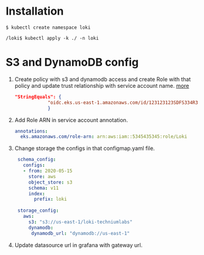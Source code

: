 # Installation

    $ kubectl create namespace loki

    /loki$ kubectl apply -k ./ -n loki

# S3 and DynamoDB config

1. Create policy with s3 and dynamodb access and create Role with that policy and update trust relationship with service account name. [more](https://grafana.com/docs/loki/latest/operations/storage/)
   ```json
   "StringEquals": {
               "oidc.eks.us-east-1.amazonaws.com/id/123123123SDFS334R34FDS:sub": "system:serviceaccount:<namespace>:<loki-service-account-name>"
               }
   ```
2. Add Role ARN in service account annotation.

   ```yaml
   annotations:
     eks.amazonaws.com/role-arn: arn:aws:iam::5345435345:role/Loki
   ```

3. Change storage the configs in that configmap.yaml file.

   ```yml
    schema_config:
      configs:
      - from: 2020-05-15
        store: aws
        object_store: s3
        schema: v11
        index:
          prefix: loki
    
    storage_config:
      aws:
        s3: "s3://us-east-1/loki-techniumlabs"
        dynamodb:
         dynamodb_url: "dynamodb://us-east-1"

   ```

4. Update datasource url in grafana with gateway url.
